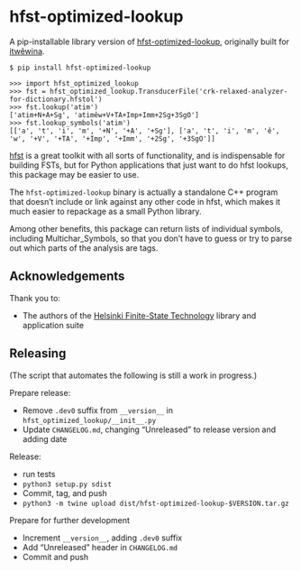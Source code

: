 # hfst-optimized-lookup

A pip-installable library version of [hfst-optimized-lookup][], originally
built for [itwêwina][].

    $ pip install hfst-optimized-lookup

    >>> import hfst_optimized_lookup
    >>> fst = hfst_optimized_lookup.TransducerFile('crk-relaxed-analyzer-for-dictionary.hfstol')
    >>> fst.lookup('atim')
    ['atim+N+A+Sg', 'atimêw+V+TA+Imp+Imm+2Sg+3SgO']
    >>> fst.lookup_symbols('atim')
    [['a', 't', 'i', 'm', '+N', '+A', '+Sg'], ['a', 't', 'i', 'm', 'ê', 'w', '+V', '+TA', '+Imp', '+Imm', '+2Sg', '+3SgO']]

[itwêwina]: https://itwewina.dev
[hfst-optimized-lookup]: https://github.com/hfst/hfst/blob/master/tools/src/hfst-optimized-lookup.cc

[hfst] is a great toolkit with all sorts of functionality, and is
indispensable for building FSTs, but for Python applications that just want
to do hfst lookups, this package may be easier to use.

The `hfst-optimized-lookup` binary is actually a standalone C++ program
that doesn’t include or link against any other code in hfst, which makes it
much easier to repackage as a small Python library.

Among other benefits, this package can return lists of individual symbols,
including Multichar_Symbols, so that you don’t have to guess or try to
parse out which parts of the analysis are tags.

## Acknowledgements

Thank you to:

  - The authors of the [Helsinki Finite-State Technology][hfst] library and
    application suite

[hfst]: https://github.com/hfst/hfst

## Releasing

(The script that automates the following is still a work in progress.)

Prepare release:

  - Remove `.dev0` suffix from `__version__` in
    `hfst_optimized_lookup/__init__.py`
  - Update `CHANGELOG.md`, changing “Unreleased” to release version and
    adding date

Release:

  - run tests
  - `python3 setup.py sdist`
  - Commit, tag, and push
  - `python3 -m twine upload dist/hfst-optimized-lookup-$VERSION.tar.gz`

Prepare for further development

  - Increment `__version__`, adding `.dev0` suffix
  - Add “Unreleased” header in `CHANGELOG.md`
  - Commit and push

